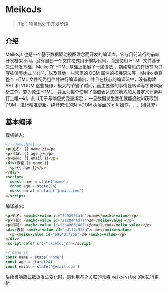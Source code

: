 # MeikoJs

> Tip：项目尚处于开发阶段

## 介绍

Meiko.js  也是一个基于数据驱动视图理念而开发的编译库，它与目前流行的前端开发框架不同，没有自创一个文件格式用于编写代码，而是使用 HTML 文件基于原生开发基础，Meiko 在 HTML 基础上拓展了一些语法 ，例如常见的在标签内书写插值表达式  ‘`{{}}`’，以及其他一些常见的 DOM 属性的拓展语法等，Meiko 会将整个 HTML 文件视为组件并进行编译输出，并且在核心的编译流中，没有构建 AST 和 VDOM 这些操作，极大的节省了时间，而主要做的事情是转译等字符串解析工作，变为原生HTML，并且为每个使用了插值表达式的地方加入自定义元素并打上唯一id，此id用于与响应式变量绑定 ，一旦数据发生变化就能通过id获取到DOM，进行精准更新，绕开繁琐的对 VDOM 树层面的 diff 操作，......(待补充)

## 基本编译

模板输入:

```html
<!--demo.html-->
<p>姓名: {{ name }}</p>
<p>年龄: {{ age }}</p>
<p>邮箱: {{ email }}</p>
<div>嵌套 {{ name }}
  <p>{{ age }}</p>
</div>
<script>
  const name = state('name')
  const age = state(24)
  const emial = state('@email.com')
</script>
```

编译输出:

```html
<p>姓名: <meiko-value id="7d93903a1d">name</meiko-value></p>
<p>年龄: <meiko-value id="21c844ad7a">24</meiko-value></p>
<p>邮箱: <meiko-value id="2a4863e407">@email.com</meiko-value></p>
<div>嵌套 <meiko-value id="ad114c915a">name</meiko-value>
  <p><meiko-value id="b904d1f2ba">24</meiko-value></p>
</div>
<script defer src="./demo.js"></script>
```

```js
// demo.js
const name = state('name')
const age = state(24)
const emial = state('@email.com')
```



后续当响应式数据发生变化时，则利用与之关联的元素 `meiko-value` 的id进行更新